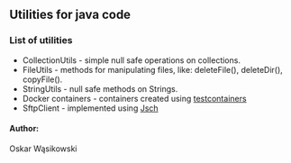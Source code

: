 ## Utilities for java code

### List of utilities

- CollectionUtils - simple null safe operations on collections.
- FileUtils - methods for manipulating files, like: deleteFile(), deleteDir(), copyFile().
- StringUtils - null safe methods on Strings.
- Docker containers - containers created using [testcontainers](https://www.testcontainers.org/)
- SftpClient - implemented using [Jsch](http://www.jcraft.com/jsch/)

#### Author:
Oskar Wąsikowski